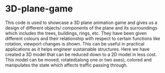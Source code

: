 # 3D-plane-game
This code is used to showcase a 3D plane animation game and gives us a design of different objects/ components of the plane and its surroundings which includes the trees, buildings, rings, etc. They have been given different colours and their relationship with respect to certain functions like rotation, viewport changes is shown. This can be useful in practical applications as it helps engineer sustainable structures. Here we have created a 3D model that can be reduced down to a 2D model in less cost. This model can be moved, rotated(along one or two axes), colored and manipulates the state which affects traffic passing through.
